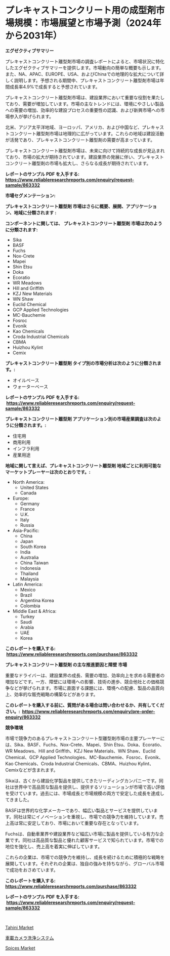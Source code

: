 <p><h1>プレキャストコンクリート用の成型剤市場規模：市場展望と市場予測（2024年から2031年）</h1></p><p><strong>エグゼクティブサマリー</strong></p>
<p><p>プレキャストコンクリート離型剤市場の調査レポートによると、市場状況に特化したエグゼクティブサマリーを提供します。市場動向の簡単な概要も示します。また、NA、APAC、EUROPE、USA、およびChinaでの地理的な拡大について詳しく説明します。予想される期間中、プレキャストコンクリート離型剤市場は年間成長率4.9%で成長すると予想されています。</p><p>プレキャストコンクリート離型剤市場は、建設業界において重要な役割を果たしており、需要が増加しています。市場の主なトレンドには、環境にやさしい製品への需要の増加、効率的な建設プロセスの重要性の認識、および新興市場への市場参入が挙げられます。</p><p>北米、アジア太平洋地域、ヨーロッパ、アメリカ、および中国など、プレキャストコンクリート離型剤市場は地理的に広がっています。これらの地域は建設活動が活発であり、プレキャストコンクリート離型剤の需要が高まっています。</p><p>プレキャストコンクリート離型剤市場は、未来に向けて持続的な成長が見込まれており、市場の拡大が期待されています。建設業界の発展に伴い、プレキャストコンクリート離型剤の市場も拡大し、さらなる成長が期待されています。</p></p>
<p><strong>レポートのサンプル PDF を入手する: <a href="https://www.reliableresearchreports.com/enquiry/request-sample/863332">https://www.reliableresearchreports.com/enquiry/request-sample/863332</a></strong></p>
<p><strong>市場セグメンテーション:</strong></p>
<p><strong> プレキャストコンクリート離型剤 市場はさらに概要、展開、アプリケーション、地域に分類されます :</strong></p>
<p><strong>コンポーネントに関しては、 プレキャストコンクリート離型剤 市場は次のように分類されます: &nbsp;</strong></p>
<p><ul><li>Sika</li><li>BASF</li><li>Fuchs</li><li>Nox-Crete</li><li>Mapei</li><li>Shin Etsu</li><li>Doka</li><li>Ecoratio</li><li>WR Meadows</li><li>Hill and Griffith</li><li>KZJ New Materials</li><li>WN Shaw</li><li>Euclid Chemical</li><li>GCP Applied Technologies</li><li>MC-Bauchemie</li><li>Fosroc</li><li>Evonik</li><li>Kao Chemicals</li><li>Croda Industrial Chemicals</li><li>CBMA</li><li>Huizhou Kylint</li><li>Cemix</li></ul></p>
<p><strong> プレキャストコンクリート離型剤 タイプ別の市場分析は次のように分類されます。:</strong></p>
<p><ul><li>オイルベース</li><li>ウォーターベース</li></ul></p>
<p><strong>レポートのサンプル PDF を入手する: &nbsp;<a href="https://www.reliableresearchreports.com/enquiry/request-sample/863332">https://www.reliableresearchreports.com/enquiry/request-sample/863332</a></strong></p>
<p><strong> プレキャストコンクリート離型剤 アプリケーション別の市場産業調査は次のように分類されます。:</strong></p>
<p><ul><li>住宅用</li><li>商用利用</li><li>インフラ利用</li><li>産業用途</li></ul></p>
<p><strong>地域に関して言えば、プレキャストコンクリート離型剤 地域ごとに利用可能なマーケットプレーヤーは次のとおりです。:</strong></p>
<p><ul>
    <li>
        North America:
        <ul>
            <li>United States</li>
            <li>Canada</li>
        </ul>
    </li>
    <li>
        Europe:
        <ul>
            <li>Germany</li>
            <li>France</li>
            <li>U.K.</li>
            <li>Italy</li>
            <li>Russia</li>
        </ul>
    </li>
    <li>
        Asia-Pacific:
        <ul>
            <li>China</li>
            <li>Japan</li>
            <li>South Korea</li>
            <li>India</li>
            <li>Australia</li>
            <li>China Taiwan</li>
            <li>Indonesia</li>
            <li>Thailand</li>
            <li>Malaysia</li>
        </ul>
    </li>
    <li>
        Latin America:
        <ul>
            <li>Mexico</li>
            <li>Brazil</li>
            <li>Argentina Korea</li>
            <li>Colombia</li>
        </ul>
    </li>
    <li>
        Middle East & Africa:
        <ul>
            <li>Turkey</li>
            <li>Saudi</li>
            <li>Arabia</li>
            <li>UAE</li>
            <li>Korea</li>
        </ul>
    </li>
    </ul></p>
<p><strong>このレポートを購入する: &nbsp;<a href="https://www.reliableresearchreports.com/purchase/863332">https://www.reliableresearchreports.com/purchase/863332</a></strong></p>
<p><strong>プレキャストコンクリート離型剤 の主な推進要因と障壁 市場</strong></p>
<p><p>重要なドライバーは、建設業界の成長、需要の増加、効率向上を求める需要者の増加などです。一方、障壁には環境への影響、技術の進歩、競合他社との価格競争などが挙げられます。市場に直面する課題には、環境への配慮、製品の品質向上、効率的な販売戦略の構築などがあります。</p></p>
<p><strong>このレポートを購入する前に、質問がある場合は問い合わせるか、共有してください。:&nbsp; <a href="https://www.reliableresearchreports.com/enquiry/pre-order-enquiry/863332">https://www.reliableresearchreports.com/enquiry/pre-order-enquiry/863332</a></strong></p>
<p><strong>競争環境</strong></p>
<p><p>市場で競争力のあるプレキャストコンクリート型離型剤市場の主要プレーヤーには、Sika、BASF、Fuchs、Nox-Crete、Mapei、Shin Etsu、Doka、Ecoratio、WR Meadows、Hill and Griffith、KZJ New Materials、WN Shaw、Euclid Chemical、GCP Applied Technologies、MC-Bauchemie、Fosroc、Evonik、Kao Chemicals、Croda Industrial Chemicals、CBMA、Huizhou Kylint、Cemixなどが含まれます。</p><p>Sikaは、古くから建設化学製品を提供してきたリーディングカンパニーです。同社は世界中で高品質な製品を提供し、提供するソリューションが市場で高い評価を受けています。過去には、市場成長と市場規模の両方で安定した成長を達成してきました。</p><p>BASFは世界的な化学メーカーであり、幅広い製品とサービスを提供しています。同社は常にイノベーションを重視し、市場での競争力を維持しています。売上高は常に安定しており、市場において重要な存在となっています。</p><p>Fuchsは、自動車業界や建設業界など幅広い市場に製品を提供している有力な企業です。同社は高品質な製品と優れた顧客サービスで知られています。市場での地位を強化し、売上高を着実に伸ばしています。</p><p>これらの企業は、市場での競争力を維持し、成長を続けるために積極的な戦略を展開しています。それぞれの企業は、独自の強みを持ちながら、グローバル市場で成功をおさめています。</p></p>
<p><strong>このレポートを購入する: &nbsp; <a href="https://www.reliableresearchreports.com/purchase/863332">https://www.reliableresearchreports.com/purchase/863332</a></strong></p>
<p><strong>レポートのサンプル PDF を入手する: &nbsp;<a href="https://www.reliableresearchreports.com/enquiry/request-sample/863332">https://www.reliableresearchreports.com/enquiry/request-sample/863332</a></strong><strong></strong></p>
<p>&nbsp;</p>
<p><p><a href="https://github.com/jerrycopelandthomaswsqd8q/Market-Research-Report-List-2/blob/main/tahini-market.md">Tahini Market</a></p><p><a href="https://github.com/Sophiaard2003/Market-Research-Report-List-1/blob/main/237202917389.md">車載カメラ洗浄システム</a></p><p><a href="https://github.com/brenzgnarento/Market-Research-Report-List-1/blob/main/spices-market.md">Spices Market</a></p></p>